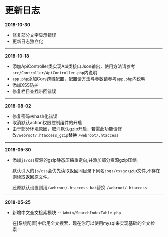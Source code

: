 # 更新日志

**2018-10-30**

- 修复部分文字显示错误
- 更新日志独立化

---------------------

**2018-10-18**

- 添加ApiController类实现Api类接口Json输出，使用方法请参考``src/Controller/ApiController.php``内说明
- ``app.php``添加Cors跨域配置，配置请方法与参数请参考``app.php``内说明
- 添加XSS防护
- 修复栏目查找带回错误
---------------------


**2018-08-02**

- 修复密码未hash化错误
- 取消默认action权限控制组件的开启
- 由于部分环境原因，取消默认gzip开启，若需此功能请修改``/webroot/.htaccess_gzip``替换 ``/webroot/.htaccess``
  
---------------------

**2018-05-30**

- 添加``js/css``资源的gzip静态压缩重定向,并添加部分资源gzip压缩。

  默认引入的``js/css``会优先读取返回同目录下同名``jsgz/cssgz`` gzip文件,不存在则读取返回原文件。

  还原默认设置则用``/webroot/.htaccess_bak``替换 ``/webroot/.htaccess``
  
---------------------

**2018-05-25**

- 新增中文全文检索模块 -- ``Admin/SearchIndexTable.php``

  在[系统配置]中启用全文搜索，现在你可以使用mysql来实现基础的全文检索！
